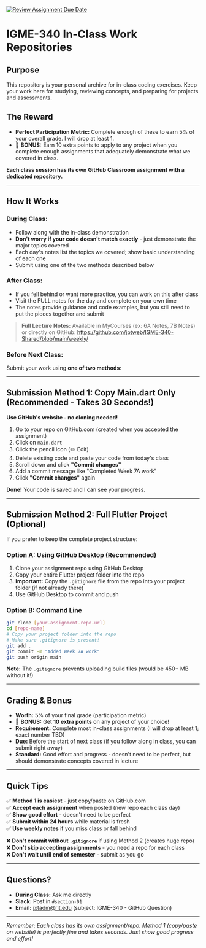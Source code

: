 [![Review Assignment Due Date](https://classroom.github.com/assets/deadline-readme-button-22041afd0340ce965d47ae6ef1cefeee28c7c493a6346c4f15d667ab976d596c.svg)](https://classroom.github.com/a/lKmdv04x)
# IGME-340 In-Class Work Repositories

## Purpose
This repository is your personal archive for in-class coding exercises. Keep your work here for studying, reviewing concepts, and preparing for projects and assessments.

## The Reward
- **Perfect Participation Metric:** Complete enough of these to earn 5% of your overall grade. I will drop at least 1.
- 🎁 **BONUS:** Earn 10 extra points to apply to any project when you complete enough assignments that adequately demonstrate what we covered in class.

**Each class session has its own GitHub Classroom assignment with a dedicated repository.**

---

## How It Works

### During Class:
- Follow along with the in-class demonstration
- **Don't worry if your code doesn't match exactly** - just demonstrate the major topics covered
- Each day's notes list the topics we covered; show basic understanding of each one
- Submit using one of the two methods described below

### After Class:
- If you fell behind or want more practice, you can work on this after class
- Visit the FULL notes for the day and complete on your own time
- The notes provide guidance and code examples, but you still need to put the pieces together and submit

> **Full Lecture Notes:** Available in MyCourses (ex: 6A Notes, 7B Notes) or directly on GitHub: https://github.com/jptweb/IGME-340-Shared/blob/main/weekly/

### Before Next Class:
Submit your work using **one of two methods**:

---

## Submission Method 1: Copy Main.dart Only (Recommended - Takes 30 Seconds!)

**Use GitHub's website - no cloning needed!**

1. Go to your repo on GitHub.com (created when you accepted the assignment)
2. Click on `main.dart`
3. Click the pencil icon (✏️ Edit)
4. Delete existing code and paste your code from today's class
5. Scroll down and click **"Commit changes"**
6. Add a commit message like "Completed Week 7A work"
7. Click **"Commit changes"** again

**Done!** Your code is saved and I can see your progress.

---

## Submission Method 2: Full Flutter Project (Optional)

If you prefer to keep the complete project structure:

### Option A: Using GitHub Desktop (Recommended)
1. Clone your assignment repo using GitHub Desktop
2. Copy your entire Flutter project folder into the repo
3. **Important:** Copy the `.gitignore` file from the repo into your project folder (if not already there)
4. Use GitHub Desktop to commit and push

### Option B: Command Line
```bash
git clone [your-assignment-repo-url]
cd [repo-name]
# Copy your project folder into the repo
# Make sure .gitignore is present!
git add .
git commit -m "Added Week 7A work"
git push origin main
```

**Note:** The `.gitignore` prevents uploading build files (would be 450+ MB without it!)

---

## Grading & Bonus

- **Worth:** 5% of your final grade (participation metric)
- 🎁 **BONUS:** Get **10 extra points** on any project of your choice!
- **Requirement:** Complete most in-class assignments (I will drop at least 1; exact number TBD)
- **Due:** Before the start of next class (if you follow along in class, you can submit right away)
- **Standard:** Good effort and progress - doesn't need to be perfect, but should demonstrate concepts covered in lecture

---

## Quick Tips

✅ **Method 1 is easiest** - just copy/paste on GitHub.com  
✅ **Accept each assignment** when posted (new repo each class day)  
✅ **Show good effort** - doesn't need to be perfect  
✅ **Submit within 24 hours** while material is fresh  
✅ **Use weekly notes** if you miss class or fall behind

❌ **Don't commit without `.gitignore`** if using Method 2 (creates huge repo)  
❌ **Don't skip accepting assignments** - you need a repo for each class  
❌ **Don't wait until end of semester** - submit as you go

---

## Questions?

- **During Class:** Ask me directly
- **Slack:** Post in `#section-01` 
- **Email:** jxtadm@rit.edu (subject: IGME-340 - GitHub Question)

---

*Remember: Each class has its own assignment/repo. Method 1 (copy/paste on website) is perfectly fine and takes seconds. Just show good progress and effort!*

